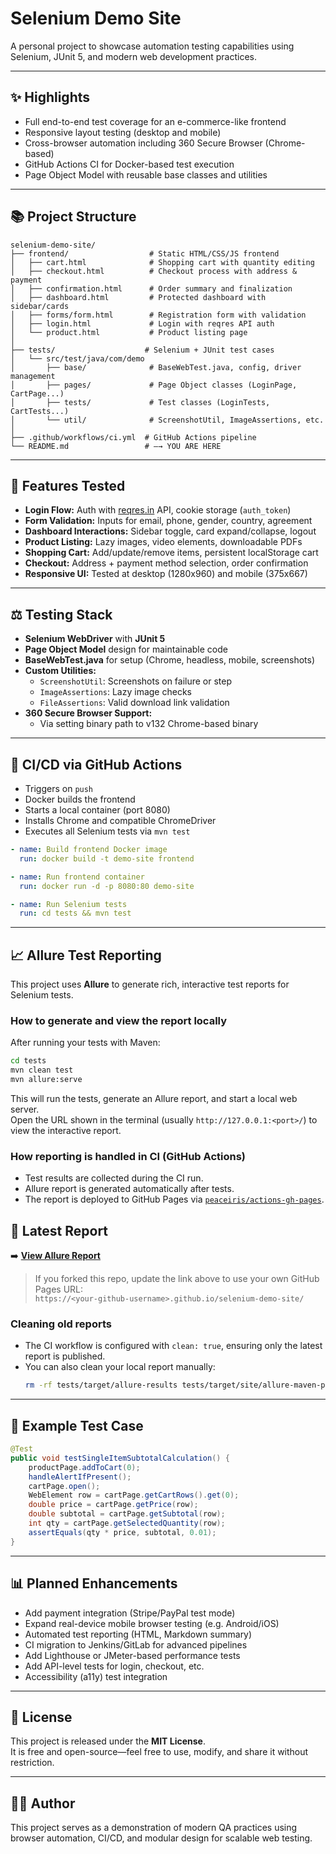 # Selenium Demo Site

A personal project to showcase automation testing capabilities using Selenium, JUnit 5, and modern web development practices.

---

## ✨ Highlights

* Full end-to-end test coverage for an e-commerce-like frontend  
* Responsive layout testing (desktop and mobile)  
* Cross-browser automation including 360 Secure Browser (Chrome-based)  
* GitHub Actions CI for Docker-based test execution  
* Page Object Model with reusable base classes and utilities  

---

## 📚 Project Structure

```
selenium-demo-site/
├── frontend/                  # Static HTML/CSS/JS frontend
│   ├── cart.html              # Shopping cart with quantity editing
│   ├── checkout.html          # Checkout process with address & payment
│   ├── confirmation.html      # Order summary and finalization
│   ├── dashboard.html         # Protected dashboard with sidebar/cards
│   ├── forms/form.html        # Registration form with validation
│   ├── login.html             # Login with reqres API auth
│   └── product.html           # Product listing page
│
├── tests/                    # Selenium + JUnit test cases
│   └── src/test/java/com/demo
│       ├── base/              # BaseWebTest.java, config, driver management
│       ├── pages/             # Page Object classes (LoginPage, CartPage...)
│       ├── tests/             # Test classes (LoginTests, CartTests...)
│       └── util/              # ScreenshotUtil, ImageAssertions, etc.
│
├── .github/workflows/ci.yml  # GitHub Actions pipeline
└── README.md                 # —→ YOU ARE HERE
```

---

## 🚀 Features Tested

* **Login Flow:** Auth with [reqres.in](https://reqres.in/) API, cookie storage (`auth_token`)  
* **Form Validation:** Inputs for email, phone, gender, country, agreement  
* **Dashboard Interactions:** Sidebar toggle, card expand/collapse, logout  
* **Product Listing:** Lazy images, video elements, downloadable PDFs  
* **Shopping Cart:** Add/update/remove items, persistent localStorage cart  
* **Checkout:** Address + payment method selection, order confirmation  
* **Responsive UI:** Tested at desktop (1280x960) and mobile (375x667)  

---

## ⚖️ Testing Stack

* **Selenium WebDriver** with **JUnit 5**  
* **Page Object Model** design for maintainable code  
* **BaseWebTest.java** for setup (Chrome, headless, mobile, screenshots)  
* **Custom Utilities:**
  * `ScreenshotUtil`: Screenshots on failure or step  
  * `ImageAssertions`: Lazy image checks  
  * `FileAssertions`: Valid download link validation  
* **360 Secure Browser Support:**
  * Via setting binary path to v132 Chrome-based binary  

---

## 📅 CI/CD via GitHub Actions

* Triggers on `push`  
* Docker builds the frontend  
* Starts a local container (port 8080)  
* Installs Chrome and compatible ChromeDriver  
* Executes all Selenium tests via `mvn test`  

```yaml
- name: Build frontend Docker image
  run: docker build -t demo-site frontend

- name: Run frontend container
  run: docker run -d -p 8080:80 demo-site

- name: Run Selenium tests
  run: cd tests && mvn test
```

---

## 📈 Allure Test Reporting

This project uses **Allure** to generate rich, interactive test reports for Selenium tests.

### How to generate and view the report locally

After running your tests with Maven:

```bash
cd tests
mvn clean test
mvn allure:serve
```

This will run the tests, generate an Allure report, and start a local web server.  
Open the URL shown in the terminal (usually `http://127.0.0.1:<port>/`) to view the interactive report.

### How reporting is handled in CI (GitHub Actions)

* Test results are collected during the CI run.
* Allure report is generated automatically after tests.
* The report is deployed to GitHub Pages via [`peaceiris/actions-gh-pages`](https://github.com/peaceiris/actions-gh-pages).

## 🧾 Latest Report

➡️ **[View Allure Report](https://ymzuowei.github.io/selenium-demo-site/)**

> If you forked this repo, update the link above to use your own GitHub Pages URL:  
> `https://<your-github-username>.github.io/selenium-demo-site/`

### Cleaning old reports

* The CI workflow is configured with `clean: true`, ensuring only the latest report is published.
* You can also clean your local report manually:
  ```bash
  rm -rf tests/target/allure-results tests/target/site/allure-maven-plugin
  ```

---

## 🔎 Example Test Case

```java
@Test
public void testSingleItemSubtotalCalculation() {
    productPage.addToCart(0);
    handleAlertIfPresent();
    cartPage.open();
    WebElement row = cartPage.getCartRows().get(0);
    double price = cartPage.getPrice(row);
    double subtotal = cartPage.getSubtotal(row);
    int qty = cartPage.getSelectedQuantity(row);
    assertEquals(qty * price, subtotal, 0.01);
}
```

---

## 📊 Planned Enhancements

* Add payment integration (Stripe/PayPal test mode)  
* Expand real-device mobile browser testing (e.g. Android/iOS)  
* Automated test reporting (HTML, Markdown summary)  
* CI migration to Jenkins/GitLab for advanced pipelines  
* Add Lighthouse or JMeter-based performance tests  
* Add API-level tests for login, checkout, etc.  
* Accessibility (a11y) test integration  

---

## 📄 License

This project is released under the **MIT License**.  
It is free and open-source—feel free to use, modify, and share it without restriction.

---

## 👨‍💻 Author

This project serves as a demonstration of modern QA practices using browser automation, CI/CD, and modular design for scalable web testing.